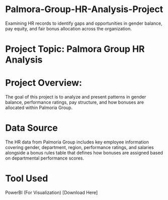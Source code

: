 # Palmora-Group-HR-Analysis-Project
Examining HR records to identify gaps and opportunities in gender balance, pay equity, and fair bonus allocation across the organization.

# Project Topic: Palmora Group HR Analysis

# Project Overview:
The goal of this project is to analyze and present patterns in gender balance, performance ratings, pay structure, and how bonuses are allocated within Palmoria Group.

# Data Source
The HR data from Palmoria Group includes key employee information covering gender, department, region, performance ratings, and salaries alongside a bonus rules table that defines how bonuses are assigned based on departmental performance scores.

# Tool Used
PowerBI (For Visualization) [Download Here]



























